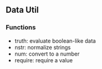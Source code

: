 ## Data Util

### Functions

- truth: evaluate boolean-like data
- nstr: normalize strings
- num: convert to a number
- require: require a value

